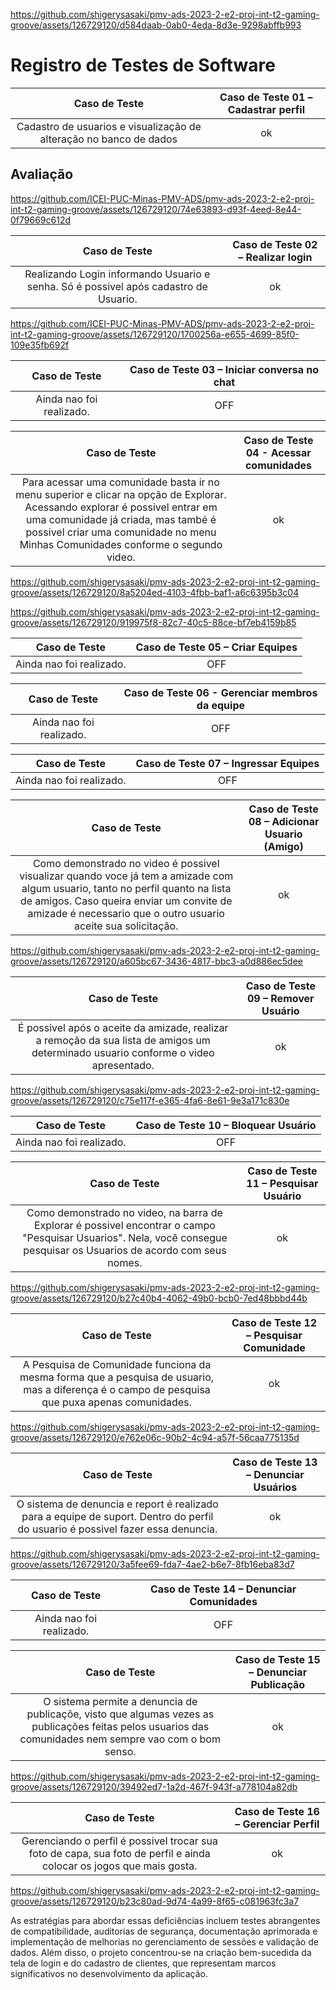 
https://github.com/shigerysasaki/pmv-ads-2023-2-e2-proj-int-t2-gaming-groove/assets/126729120/d584daab-0ab0-4eda-8d3e-9298abffb993
# Registro de Testes de Software


| **Caso de Teste** 	| **Caso de Teste 01 – Cadastrar perfil** 	|
|:---:	|:---:	|
|	Cadastro de usuarios e visualização de alteração no banco de dados|  ok |

## Avaliação


https://github.com/ICEI-PUC-Minas-PMV-ADS/pmv-ads-2023-2-e2-proj-int-t2-gaming-groove/assets/126729120/74e63893-d93f-4eed-8e44-0f79669c612d

| Caso de Teste   | **Caso de Teste 02 – Realizar login** |
|:---:	|:---:	|
|	Realizando Login informando Usuario e senha. Só é possivel após cadastro de Usuario.| ok |


https://github.com/ICEI-PUC-Minas-PMV-ADS/pmv-ads-2023-2-e2-proj-int-t2-gaming-groove/assets/126729120/1700256a-e655-4699-85f0-109e35fb692f


| **Caso de Teste**   | **Caso de Teste 03 – Iniciar conversa no chat** |
|:---:	|:---:	|
|	Ainda nao foi realizado.| OFF |

| **Caso de Teste**   | **Caso de Teste 04 - Acessar comunidades** |
|:---:	|:---:	|
|	Para acessar uma comunidade basta ir no menu superior e clicar na opção de Explorar. Acessando explorar é possivel entrar em uma comunidade já criada, mas també é possivel criar uma comunidade no menu Minhas Comunidades conforme o segundo video.| ok |

https://github.com/shigerysasaki/pmv-ads-2023-2-e2-proj-int-t2-gaming-groove/assets/126729120/8a5204ed-4103-4fbb-baf1-a6c6395b3c04


https://github.com/shigerysasaki/pmv-ads-2023-2-e2-proj-int-t2-gaming-groove/assets/126729120/919975f8-82c7-40c5-88ce-bf7eb4159b85


| **Caso de Teste** 	| **Caso de Teste 05 – Criar Equipes**	|
|:---:	|:---:	|
|	Ainda nao foi realizado.| OFF |

| **Caso de Teste**   | **Caso de Teste 06 - Gerenciar membros da equipe** |
|:---:	|:---:	|
|	Ainda nao foi realizado.| OFF |

| **Caso de Teste** 	| **Caso de Teste 07 – Ingressar Equipes**	|
|:---:	|:---:	|
|	Ainda nao foi realizado.| OFF |

| **Caso de Teste**   | **Caso de Teste 08 – Adicionar Usuario (Amigo)** |
|:---:	|:---:	|
|	Como demonstrado no video é possivel visualizar quando voce já tem a amizade com algum usuario, tanto no perfil quanto na lista de amigos. Caso queira enviar um convite de amizade é necessario que o outro usuario aceite sua solicitação.| ok |

https://github.com/shigerysasaki/pmv-ads-2023-2-e2-proj-int-t2-gaming-groove/assets/126729120/a605bc67-3436-4817-bbc3-a0d886ec5dee

| **Caso de Teste**   | **Caso de Teste 09 – Remover Usuário** |
|:---:	|:---:	|
|	É possivel após o aceite da amizade, realizar a remoção da sua lista de amigos um determinado usuario conforme o video apresentado.| ok |

https://github.com/shigerysasaki/pmv-ads-2023-2-e2-proj-int-t2-gaming-groove/assets/126729120/c75e117f-e365-4fa6-8e61-9e3a171c830e

| **Caso de Teste**   | **Caso de Teste 10 – Bloquear Usuário** |
|:---:	|:---:	|
|	Ainda nao foi realizado.| OFF |

| **Caso de Teste**   | **Caso de Teste 11 – Pesquisar Usuário** |
|:---:	|:---:	|
|	Como demonstrado no video, na barra de Explorar é possivel encontrar o campo "Pesquisar Usuarios". Nela, você consegue pesquisar os Usuarios de acordo com seus nomes.| ok |


https://github.com/shigerysasaki/pmv-ads-2023-2-e2-proj-int-t2-gaming-groove/assets/126729120/b27c40b4-4062-49b0-bcb0-7ed48bbbd44b


| **Caso de Teste**   | **Caso de Teste 12 – Pesquisar Comunidade** |
|:---:	|:---:	|
|	A Pesquisa de Comunidade funciona da mesma forma que a pesquisa de usuario, mas a diferença é o campo de pesquisa que puxa apenas comunidades.| ok |

https://github.com/shigerysasaki/pmv-ads-2023-2-e2-proj-int-t2-gaming-groove/assets/126729120/e762e06c-90b2-4c94-a57f-56caa775135d

| **Caso de Teste**   | **Caso de Teste 13 – Denunciar Usuários** |
|:---:	|:---:	|
|	O sistema de denuncia e report é realizado para a equipe de suport. Dentro do perfil do usuario é possivel fazer essa denuncia.| ok |

https://github.com/shigerysasaki/pmv-ads-2023-2-e2-proj-int-t2-gaming-groove/assets/126729120/3a5fee69-fda7-4ae2-b6e7-8fb16eba83d7


| **Caso de Teste**   | **Caso de Teste 14 – Denunciar Comunidades** |
|:---:	|:---:	|
|	Ainda nao foi realizado.| OFF |

| **Caso de Teste**   | **Caso de Teste 15 – Denunciar Publicação** |
|:---:	|:---:	|
|	O sistema permite a denuncia de publicaçõe, visto que algumas vezes as publicações feitas pelos usuarios das comunidades nem sempre vao com o bom senso. | ok |

https://github.com/shigerysasaki/pmv-ads-2023-2-e2-proj-int-t2-gaming-groove/assets/126729120/39492ed7-1a2d-467f-943f-a778104a82db

| **Caso de Teste**   | **Caso de Teste 16 – Gerenciar Perfil** |
|:---:	|:---:	|
|	Gerenciando o perfil é possivel trocar sua foto de capa, sua foto de perfil e ainda colocar os jogos que mais gosta.| ok |

https://github.com/shigerysasaki/pmv-ads-2023-2-e2-proj-int-t2-gaming-groove/assets/126729120/b23c80ad-9d74-4a99-8f65-c081963fc3a7





 As estratégias para abordar essas deficiências incluem testes abrangentes de compatibilidade, auditorias de segurança, documentação aprimorada e implementação de melhorias no gerenciamento de sessões e validação de dados. Além disso, o projeto concentrou-se na criação bem-sucedida da tela de login e do cadastro de clientes, que representam marcos significativos no desenvolvimento da aplicação.

